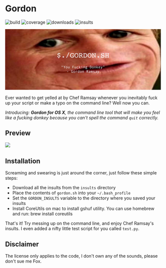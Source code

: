 # Gordon

![build](https://img.shields.io/badge/build-passing-brightgreen.svg)
![coverage](https://img.shields.io/badge/coverage-100%25-brightgreen.svg)
![downloads](https://img.shields.io/badge/downloads-2.1M-brightgreen.svg)
![insults](https://img.shields.io/badge/insults-56-brightgreen.svg)

![gordon.jpg](gordon.jpg)

Ever wanted to get yelled at by Chef Ramsay whenever you inevitably fuck up
your script or make a typo on the command line? Well now you can. 

*Introducing: **Gordon for OS X**, the command line tool that will make you 
feel like a fucking donkey because you can't spell the command `quit` correctly.*

## Preview
[![](https://img.youtube.com/vi/OT6i7RwEEB8/maxresdefault.jpg?1)](https://www.youtube.com/watch?v=OT6i7RwEEB8&feature=youtu.be)

## Installation
Screaming and swearing is just around the corner, just follow these simple steps:

* Download all the insults from the `insults` directory
* Place the contents of `gordon.sh` into your `~/.bash_profile`
* Set the `GORDON_INSULTS` variable to the directory where you saved your insults
* Install CoreUtils on mac to install gshuf utility. You can use homebrew and run: brew install coreutils

That's it! Try messing up on the command line, and enjoy Chef Ramsay's insults.
I even added a nifty little test script for you called `test.py`.

## Disclaimer
The license only applies to the code, I don't own any of the sounds, please don't sue me Fox.
